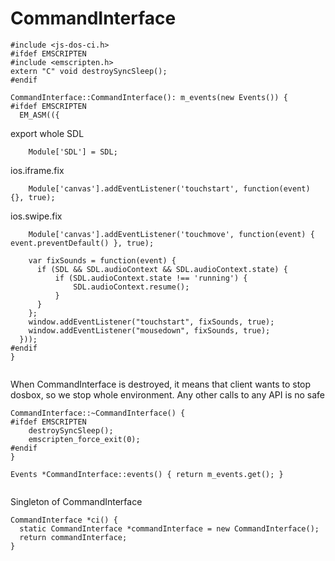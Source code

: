 



CommandInterface
=================================










  

```
#include <js-dos-ci.h>
#ifdef EMSCRIPTEN
#include <emscripten.h>
extern "C" void destroySyncSleep();
#endif

CommandInterface::CommandInterface(): m_events(new Events()) {
#ifdef EMSCRIPTEN
  EM_ASM(({

```







export whole SDL


  

```
    Module['SDL'] = SDL;

```







ios.iframe.fix


  

```
    Module['canvas'].addEventListener('touchstart', function(event) {}, true);

```







ios.swipe.fix


  

```
    Module['canvas'].addEventListener('touchmove', function(event) { event.preventDefault() }, true);

    var fixSounds = function(event) {
      if (SDL && SDL.audioContext && SDL.audioContext.state) {
          if (SDL.audioContext.state !== 'running') {
              SDL.audioContext.resume();
          }
      }
    };
    window.addEventListener("touchstart", fixSounds, true);
    window.addEventListener("mousedown", fixSounds, true);    
  }));
#endif
}


```







When CommandInterface is destroyed, it means
that client wants to stop dosbox, so we stop
whole environment. Any other calls to any API
is no safe


  

```
CommandInterface::~CommandInterface() {
#ifdef EMSCRIPTEN
    destroySyncSleep();
    emscripten_force_exit(0);
#endif
}

Events *CommandInterface::events() { return m_events.get(); }


```







Singleton of CommandInterface


  

```
CommandInterface *ci() {
  static CommandInterface *commandInterface = new CommandInterface();
  return commandInterface;
}


```




